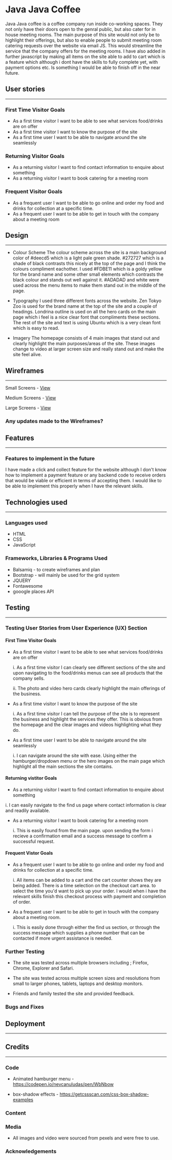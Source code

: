 # Java Java Coffee

Java Java coffee is a coffee company run inside co-working spaces. They not only have their doors open to the genral public, but also cater for in house meeting rooms. 
The main purpose of this site would not only be to highlight their offerings, but also to enable people to submit meeting room catering requests over the website via email JS. 
This would streamline the service that the company offers for the meeting rooms.
I have also added in further javascript by making all items on the site able to add to cart which is a feature which although i dont have the skills to fully complete yet, with payment options etc. Is something I would be able to finish off in the near future.  


## User stories
---

### First Time Visitor Goals
- As a first time visitor I want to be able to see what services food/drinks are on offer
- As a first time visitor I want to know the purpose of the site 
- As a first time user I want to be able to navigate around the site seamlessly 
 
 ### Returning Visitor Goals
- As a returning visitor I want to find contact information to enquire about something
- As a returning visitor I want to book catering for a meeting room   

### Frequent Visitor Goals
- As a frequent user I want to be able to go online and order my food and drinks for collection at a specific time.
- As a frequent user I want to be able to get in touch with the company about a meeting room

## Design 
---

* Colour Scheme
  The colour scheme across the site is a main background color of #deecd5 which is a light pale green shade. #272727 which is a shade of black contrasts this nicely at the top of the page and I think the colours compliment eachother. I used #FDBE11 which is a goldy yellow for the brand name and some other small elements which contrasts the black colour and stands out well against it. #ADADAD and white were used across the menu items to make them stand out in the middle of the page. 

* Typography
I used three different fonts across the website. Zen Tokyo Zoo is used for the brand name at the top of the site and a couple of headings. Londrina outline is used on all the hero cards on the main page which i feel is a nice clear font that compliments these sections. The rest of the site and text is using Ubuntu which is a very clean font which is easy to read. 


* Imagery
  The homepage consists of 4 main images that stand out and clearly highlight the main purposes/areas of the site. 
  These images change to video at larger screen size and really stand out and make the site feel alive. 

## Wireframes 
---

Small Screens - [View](assets/wireframes/sm-screen-coffee.pdf)

Medium Screens - [View](assets/wireframes/med-screen-coffee.pdf)

Large Screens - [View](assets/wireframes/lrg-screen-coffee.pdf)

### Any updates made to the Wireframes?

## Features 
---
### Features to implement in the future
I have made a click and collect feature for the website although I don't know how to implement a payment feature or any backend code to receive orders that would be viable or efficient in terms of accepting them. I would like to be able to implement this properly when I have the relevant skills. 
## Technologies used

----
### Languages used
- HTML
- CSS
- JavaScript

### Frameworks, Libraries & Programs Used
- Balsamiq - to create wireframes and plan
- Bootstrap - will mainly be used for the grid system
- JQUERY
- Fontawesome
- gooogle places API

## Testing
---

### Testing User Stories from User Experience (UX) Section

#### First Time Visitor Goals
- As a first time visitor I want to be able to see what services food/drinks are on offer

  i. As a first time visitor I can clearly see different sections of the site and upon navigating to the food/drinks menus can see all products that the company sells. 

  ii. The photo and video hero cards clearly highlight the main offerings of the business.

- As a first time visitor I want to know the purpose of the site

   i. As a first time visitor I can tell the purpose of the site is to represent the business and highlight the services they offer. This is obvious from the homepage and the clear images and videos highlighting what they do. 

- As a first time user I want to be able to navigate around the site seamlessly

  i. I can navigate around the site with ease. Using either the hamburger/dropdown menu or the hero images on the main page which highlight all the main sections the site contains.

#### Returning vistitor Goals
-  As a returning visitor I want to find contact information to enquire about something

  i. I can easily navigate to the find us page where contact information is clear and readily available. 

- As a returning visitor I want to book catering for a meeting room 

  i. This is easily found from the main page. upon sending the form i recieve a confirmation email and a success message to confirm a successful request.  

#### Frequent Vistor Goals
- As a frequent user I want to be able to go online and order my food and drinks for collection at a specific time. 

  i. All items can be added to a cart and the cart counter shows they are being added. There is a time selection on the checkout cart area. to select the time you'd want to pick up your order. 
  I would when i have the relevant skills finish this checkout process with payment and completion of order.

- As a frequent user I want to be able to get in touch with the company about a meeting room. 

  i. This is easily done through either the find us section, or through the success message which supplies a phone number that can be contacted if more urgent assistance is needed. 

### Further Testing

- The site was tested across multiple browsers including ; Firefox, Chrome, Explorer and Safari. 

- The site was tested across multiple screen sizes and resolutions from small to larger phones, tablets, laptops and desktop monitors.

- Friends and family tested the site and provided feedback. 


### Bugs and Fixes 

## Deployment
---

## Credits
---

### Code 

- Animated hamburger menu -  https://codepen.io/nevcanuludas/pen/WbNbow

- box-shadow effects - https://getcssscan.com/css-box-shadow-examples 


### Content
 


### Media 

- All images and video were sourced from pexels and were free to use. 

### Acknowledgements